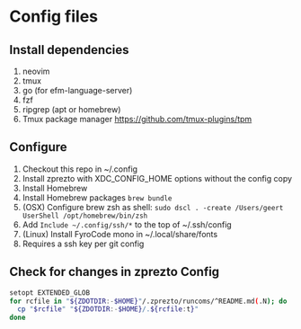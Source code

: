 # Config files

## Install dependencies

1. neovim
2. tmux
3. go (for efm-language-server)
4. fzf
5. ripgrep (apt or homebrew)
6. Tmux package manager https://github.com/tmux-plugins/tpm

## Configure

1. Checkout this repo in ~/.config
2. Install zprezto with XDC_CONFIG_HOME options without the config copy
3. Install Homebrew
4. Install Homebrew packages `brew bundle`
5. (OSX) Configure brew zsh as shell: `sudo dscl . -create /Users/geert UserShell /opt/homebrew/bin/zsh`
6. Add `Include ~/.config/ssh/*` to the top of ~/.ssh/config
7. (Linux) Install FyroCode mono in ~/.local/share/fonts
8. Requires a ssh key per git config

## Check for changes in zprezto Config

```bash
setopt EXTENDED_GLOB
for rcfile in "${ZDOTDIR:-$HOME}"/.zprezto/runcoms/^README.md(.N); do
  cp "$rcfile" "${ZDOTDIR:-$HOME}/.${rcfile:t}"
done
```
